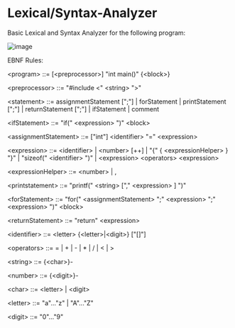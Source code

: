 # Lexical/Syntax-Analyzer

Basic Lexical and Syntax Analyzer for the following program:

![image](https://github.com/user-attachments/assets/ec241fcb-b288-473a-adcc-a3b2335d24cb)


EBNF Rules:

\<program\> ::= [\<preprocessor\>]  "int main()" {\<block\>}

\<preprocessor\> ::= "#include \<" \<string\> "\>"

\<statement\> ::= assignmentStatement [";"]
              | forStatement 
              | printStatement [";"]
	      | returnStatement [";"]
	      | ifStatement
              | comment

\<ifStatement\> ::= "if(" \<expression\> ")" \<block\>

\<assignmentStatement\> ::= ["int"] \<identifier\> "=" \<expression\>

\<expression\> ::= \<identifier\> 
| \<number\> [++] 
| "{" { \<expressionHelper\> } "}" 
| "sizeof(" \<identifier\> ")" 
| \<expression\> \<operators\> \<expression\>

\<expressionHelper\> ::= \<number\> | ,

\<printstatement\> ::= "printf(" \<string\> ["," \<expression\> ] ")" 

\<forStatement\> ::= "for(" \<assignmentStatement\> ";"  \<expression\> ";" \<expression\> ")" \<block\>

\<returnStatement\> ::= "return" \<expression\>

\<identifier\> ::= \<letter\> {\<letter\>|\<digit\>} ["[]"]


\<operators\> ::= = | + | - | * | / | \< | \>

\<string\> ::= {\<char\>}-

\<number\> ::= {\<digit\>}-

\<char\> ::= \<letter\> | \<digit\>

\<letter\> ::= "a"..."z" | "A"..."Z"

\<digit\> ::= "0"..."9"






